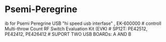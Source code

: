 # Psemi-Peregrine
ib for Psemi Peregrine USB "hi speed usb interfase" , EK-600000 # controll Multi-throw Count RF Switch Evaluation Kit (EVK) # SP12T: PE42512, PE42412, PE426412 # SUPORT TWO USB BOARDs: A AND B
